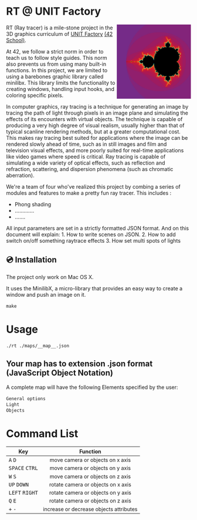 # RT @ UNIT Factory

<img align="right"  src="https://github.com/kuzmykvadim/42/blob/master/fractal/Screens/Mandelbrot.png" width="40%" />

RT (Ray tracer) is a mile-stone project in the 3D graphics curriculum of <a href="http://www.unit.ua" target="_blank" >UNIT Factory</a> [(42 School)](https://en.wikipedia.org/wiki/42_(school)).

At 42, we follow a strict norm in order to teach us to follow style guides. This norm also prevents us from using many built-in functions. In this project, we are limited to using a barebones graphic library called minilibx. This library limits the functionality to creating windows, handling input hooks, and coloring specific pixels.

In computer graphics, ray tracing is a technique for generating an image by tracing the path of light through pixels in an image plane and simulating the effects of its encounters with virtual objects. The technique is capable of producing a very high degree of visual realism, usually higher than that of typical scanline rendering methods, but at a greater computational cost. This makes ray tracing best suited for applications where the image can be rendered slowly ahead of time, such as in still images and film and television visual effects, and more poorly suited for real-time applications like video games where speed is critical. Ray tracing is capable of simulating a wide variety of optical effects, such as reflection and refraction, scattering, and dispersion phenomena (such as chromatic aberration).

We're a team of four who've realized this project by combing a series of modules and features to make a pretty fun ray tracer. This includes :
- Phong shading
- .............
- .......

All input parameters are set in a strictly formatted JSON format. And on this document will explain:
	1. How to write scenes on JSON.
  2. How to add switch on/off something raytrace effects
  3. How set multi spots of lights

## :cd: Installation
The project only work on Mac OS X.

It uses the MinilibX, a micro-library that provides an easy way to create a window and push an image on it.
```
make
```

# Usage
	./rt ./maps/__map__.json

## Your map has to extension .json format (JavaScript Object Notation)
A complete map will have the following Elements specified by the user:
```
General options
Light
Objects

```
# Command List
|                Key               |                Function                 |
| -------------------------------- |:---------------------------------------:|
| <kbd>A</kbd> <kbd>D</kbd>        | move camera or objects on x axis        |
| <kbd>SPACE</kbd> <kbd>CTRL</kbd> | move camera or objects on y axis        |
| <kbd>W</kbd> <kbd>S</kbd>        | move camera or objects on z axis        |
| <kbd>UP</kbd> <kbd>DOWN</kbd>    | rotate camera or objects on x axis      |
| <kbd>LEFT</kbd> <kbd>RIGHT</kbd> | rotate camera or objects on y axis      |
| <kbd>Q</kbd> <kbd>E</kbd>        | rotate camera or objects on z axis      |
| <kbd>+</kbd> <kbd>-</kbd>        | increase or decrease objects attributes |
